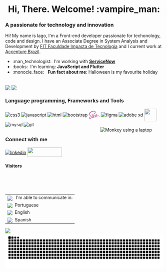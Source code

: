 <h1 align="center">Hi, There. Welcome! :vampire_man: </h1>

<h3>A passionate for technology and innovation</h3>

 <p>Hi! My name is Iago, I'm a Front-end developer passionate for techonology, code and design. I have an Associate Degree in System Analysis and Development by <a href="https://www.impacta.edu.br/">FIT Faculdade Impacta de Tecnologia</a> and I current work at <a href="https://www.accenture.com/br-pt">Accenture Brazil</a>.</p>
 
 <ul>
  <li> :man_technologist: &nbsp;I'm working with <a href="https://www.servicenow.com/"><strong>ServiceNow</strong></a></li>
  <li> :books: &nbsp;I'm learning: <strong>JavaScript and Flutter</strong></li>
 <li> :monocle_face: &nbsp; <strong>Fun fact about me</strong>: Halloween is my favourite holiday </li>
 </ul>


  <br>

  <div>
  <img height="160em"   align="center" src="https://github-readme-stats.vercel.app/api?username=iagolopess&show_icons=true&theme=highcontrast&include_all_commits=true&count_private=true">
  <img height="160em" align="center" src="https://github-readme-stats.vercel.app/api/top-langs/?username=iagolopess&&layout=compact&hide=shell&theme=highcontrast">
  
  
  
      

  </div>
  

<div>
  <h3 align="left">Language programming, Frameworks and Tools</h3>
</div>
<div>

<img align = "center" src="https://i.imgur.com/TLY19Q3.png" alt="css3" width="32" height="36"/>
<img align = "center" src="https://i.imgur.com/O02pplX.png" alt="javascript" width="32" height="37"/>
<img align = "center" src="https://i.imgur.com/HHwqtbv.png" alt="html" width="32" height="37"/> 
<img align = "center" src="https://i.imgur.com/aSHZnoG.png" alt="bootstrap" width="30" height="35"/>
 <img align="center" src="https://raw.githubusercontent.com/devicons/devicon/master/icons/sass/sass-original.svg" alt="sass" width="35" height="35" />
  <img align = "center" src="https://i.imgur.com/nWOk023.png" alt="figma" width="38" height="38"/>
  <img align = "center" src="https://user-images.githubusercontent.com/43242069/137540107-3c1f4acc-7d10-490a-b947-42363daee523.png" alt="adobe xd" width="35" height="35"/> 
<img align = "center" src="https://i.imgur.com/eKV8V75.png  alt="python" width="40" height="40"/>                  
<img align = "center" src="https://i.imgur.com/ZNjQkom.png" alt="mysql" width="40" height="40"/> 
<img align = "center" src="https://i.imgur.com/5pIevzW.png" alt="git" width="35" height="35"/> 

                                                           
                                                                                            
</div>
  

  <div>
  <img align="right" alt="Monkey using a laptop" width="200" height="200" src="https://user-images.githubusercontent.com/43242069/138807815-98eead31-2355-4c51-a6d7-cc5fa099e18e.gif">

  </div>
 
  ##
 <div>
  <h3 align="left">Connect with me </h3>
<p align="left">    
 <a href="https://www.linkedin.com/in/iago-alves-lopes/" target="blank"><img align="center" src="https://img.shields.io/badge/LinkedIn-0077B5?style=for-the-badge&logo=linkedin&logoColor=white" alt="linkedin" height="30" width="110" /></a>
<a href="mailto:iagoalopes@gmail.com" target="_blank"><img src="https://img.shields.io/badge/Gmail-D14836?style=for-the-badge&logo=gmail&logoColor=white" height="30" width="110" align ="center"/></a>
 
  </div>
    <div>
    <table align="right">
                        <tr><td><img align="center" src="https://user-images.githubusercontent.com/43242069/137638141-9b15d358-eca9-46cf-9f57-1a60cc80a418.png"/>
 &nbsp; I'm able to communicate in:</td></tr>
 <tr><td><img align="center" src="https://user-images.githubusercontent.com/43242069/137637980-ba63d024-af65-4cd7-9cce-91b0e5f6456c.png"/>
 &nbsp;Portuguese</td></tr>
 <tr><td> <img align="center" src="https://user-images.githubusercontent.com/43242069/137638018-b571a7a8-c1ff-4653-9f53-de21e5425f69.png"/> 
 &nbsp;English</td></tr>
 <tr><td> <img align="center" src="https://user-images.githubusercontent.com/43242069/137638057-76911ed1-d24a-4604-96a5-c7b7fc3b47f0.png" />
 &nbsp;Spanish</td></tr>
</table>
   </div>
  
   
  
<div>  
  <h4 align="left"> Visitors </h4>
  <img align="left" src="https://profile-counter.glitch.me/iagolopess/count.svg">
   </div> 
    
  ![Snake animation](https://github.com/iagolopess/iagolopess/blob/output/github-contribution-grid-snake.svg) 
 
</div>
